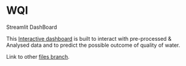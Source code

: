 # WQI
Streamlit DashBoard

This [Interactive dashboard](https://wqi-water-analysis-prediction-dashboard.streamlit.app/) is built to interact with pre-processed & Analysed data and to predict the possible outcome of quality of water.

Link to other [files branch](https://github.com/Somu-cSs/Final_wqi_rep).

